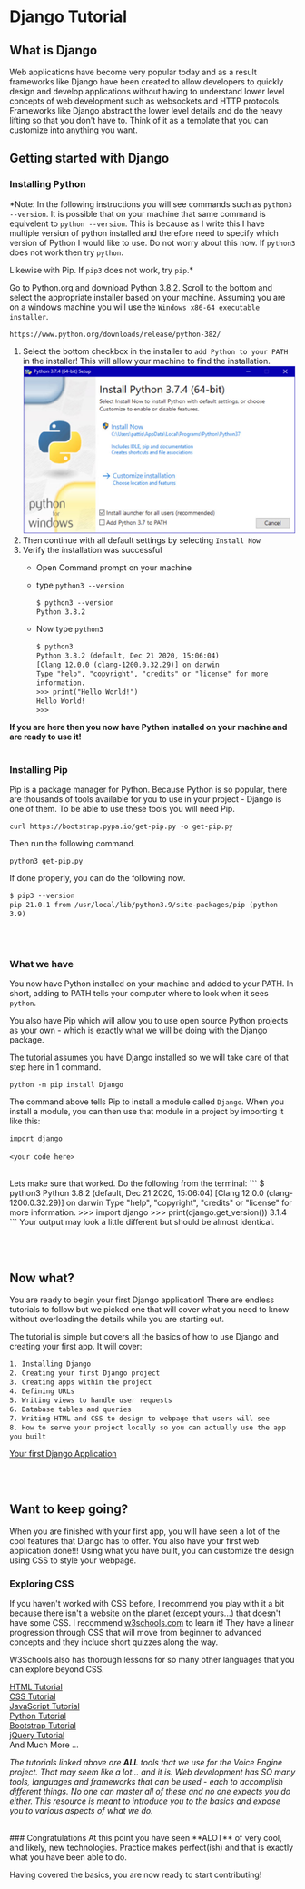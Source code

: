 # Django Tutorial

## What is Django
Web applications have become very popular today and as a result frameworks like Django have been created to allow developers to quickly design and develop applications without having to understand lower level concepts of web development such as websockets and HTTP protocols. Frameworks like Django abstract the lower level details and do the heavy lifting so that you don't have to. Think of it as a template that you can customize into anything you want.

## Getting started with Django

### Installing Python

*Note: In the following instructions you will see commands such as `python3 --version`. It is possible that on your machine that same command is equivelent to `python --version`. This is because as I write this I have multiple version of python installed and therefore need to specify which version of Python I would like to use. Do not worry about this now. If `python3` does not work then try `python`.

Likewise with Pip. If `pip3` does not work, try `pip`.*

Go to Python.org and download Python 3.8.2. Scroll to the bottom and select the appropriate installer based on your machine. Assuming you are on a windows machine you will use the `Windows x86-64 executable installer`.

```
https://www.python.org/downloads/release/python-382/
```

1. Select the bottom checkbox in the installer to `add Python to your PATH` in the installer! This will allow your machine to find the installation.<br><img src="img/py-installer.png" alt="drawing" width="500"/>
2. Then continue with all default settings by selecting `Install Now`
3. Verify the installation was successful
    - Open Command prompt on your machine
    - type `python3 --version`
   
        ```
        $ python3 --version
        Python 3.8.2
        ```
    - Now type `python3`
    
        ```
        $ python3
        Python 3.8.2 (default, Dec 21 2020, 15:06:04)
        [Clang 12.0.0 (clang-1200.0.32.29)] on darwin
        Type "help", "copyright", "credits" or "license" for more information.
        >>> print("Hello World!")
        Hello World!
        >>>
        ```  

**If you are here then you now have Python installed on your machine and are ready to use it!**
<br><br>
### Installing Pip
Pip is a package manager for Python. Because Python is so popular, there are thousands of tools available for you to use in your project - Django is one of them. To be able to use these tools you will need Pip.
```
curl https://bootstrap.pypa.io/get-pip.py -o get-pip.py
```
Then run the following command.
```
python3 get-pip.py
```

If done properly, you can do the following now.
```
$ pip3 --version
pip 21.0.1 from /usr/local/lib/python3.9/site-packages/pip (python 3.9)
```

<br><br>
### What we have
You now have Python installed on your machine and added to your PATH. In short, adding to PATH tells your computer where to look when it sees `python`.

You also have Pip which will allow you to use open source Python projects as your own - which is exactly what we will be doing with the Django package.

The tutorial assumes you have Django installed so we will take care of that step here in 1 command.
```
python -m pip install Django
```
The command above tells Pip to install a module called `Django`. When you install a module, you can then use that module in a project by importing it like this:
```
import django

<your code here>
```
<br>
Lets make sure that worked. Do the following from the terminal:
```
$ python3
Python 3.8.2 (default, Dec 21 2020, 15:06:04)
[Clang 12.0.0 (clang-1200.0.32.29)] on darwin
Type "help", "copyright", "credits" or "license" for more information.
>>> import django
>>> print(django.get_version())
3.1.4
```
Your output may look a little different but should be almost identical. 

<br><br>
## Now what?
You are ready to begin your first Django application! There are endless tutorials to follow but we picked one that will cover what you need to know without overloading the details while you are starting out.

The tutorial is simple but covers all the basics of how to use Django and creating your first app. It will cover:
```
1. Installing Django
2. Creating your first Django project
3. Creating apps within the project
4. Defining URLs
5. Writing views to handle user requests
6. Database tables and queries
7. Writing HTML and CSS to design to webpage that users will see
8. How to serve your project locally so you can actually use the app you built
```
 
[Your first Django Application](https://www.pythonistaplanet.com/to-do-list-app-using-django/)
 
<br><br>
## Want to keep going?
When you are finished with your first app, you will have seen a lot of the cool features that Django has to offer. You also have your first web application done!!! Using what you have built, you can customize the design using CSS to style your webpage.

### Exploring CSS
If you haven't worked with CSS before, I recommend you play with it a bit because there isn't a website on the planet (except yours...) that doesn't have some CSS. I recommend [w3schools.com](https://www.w3schools.com/css/default.asp) to learn it! They have a linear progression through CSS that will move from beginner to advanced concepts and they include short quizzes along the way.

W3Schools also has thorough lessons for so many other languages that you can explore beyond CSS. 

[HTML Tutorial](https://www.w3schools.com/html/default.asp)<br>
[CSS Tutorial](https://www.w3schools.com/css/default.asp)<br>
[JavaScript Tutorial](https://www.w3schools.com/js/default.asp)<br>
[Python Tutorial](https://www.w3schools.com/pyth0n/default.asp)<br>
[Bootstrap Tutorial](https://www.w3schools.com/bootstrap4/default.asp)<br>
[jQuery Tutorial](https://www.w3schools.com/jquery/default.asp)<br>
And Much More ...

*The tutorials linked above are **ALL** tools that we use for the Voice Engine project. That may seem like a lot... and it is. Web development has SO many tools, languages and frameworks that can be used - each to accomplish different things. No one can master all of these and no one expects you do either. This resource is meant to introduce you to the basics and expose you to various aspects of what we do.*
 
<br>
### Congratulations
At this point you have seen **ALOT** of very cool, and likely, new technologies. Practice makes perfect(ish) and that is exactly what you have been able to do. 

Having covered the basics, you are now ready to start contributing!
